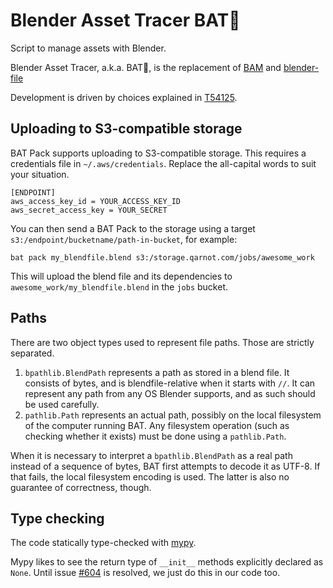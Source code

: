 # Blender Asset Tracer BAT🦇

Script to manage assets with Blender.

Blender Asset Tracer, a.k.a. BAT🦇, is the replacement of
[BAM](https://developer.blender.org/diffusion/BAM/) and
[blender-file](https://developer.blender.org/source/blender-file/)

Development is driven by choices explained in [T54125](https://developer.blender.org/T54125).


## Uploading to S3-compatible storage

BAT Pack supports uploading to S3-compatible storage. This requires a credentials file in
`~/.aws/credentials`. Replace the all-capital words to suit your situation.

    [ENDPOINT]
    aws_access_key_id = YOUR_ACCESS_KEY_ID
    aws_secret_access_key = YOUR_SECRET

You can then send a BAT Pack to the storage using a target `s3:/endpoint/bucketname/path-in-bucket`, for example:

    bat pack my_blendfile.blend s3:/storage.qarnot.com/jobs/awesome_work

This will upload the blend file and its dependencies to `awesome_work/my_blendfile.blend` in
the `jobs` bucket.


## Paths

There are two object types used to represent file paths. Those are strictly separated.

1. `bpathlib.BlendPath` represents a path as stored in a blend file. It consists of bytes, and is
   blendfile-relative when it starts with `//`. It can represent any path from any OS Blender
   supports, and as such should be used carefully.
2. `pathlib.Path` represents an actual path, possibly on the local filesystem of the computer
   running BAT. Any filesystem operation (such as checking whether it exists) must be done using a
   `pathlib.Path`.

When it is necessary to interpret a `bpathlib.BlendPath` as a real path instead of a sequence of
bytes, BAT first attempts to decode it as UTF-8. If that fails, the local filesystem encoding is
used. The latter is also no guarantee of correctness, though.


## Type checking

The code statically type-checked with [mypy](http://mypy-lang.org/).

Mypy likes to see the return type of `__init__` methods explicitly declared as `None`. Until issue
[#604](https://github.com/python/mypy/issues/604) is resolved, we just do this in our code too.

